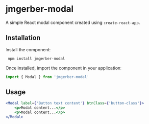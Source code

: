 # jmgerber-modal

A simple React modal component created using `create-react-app`.

## Installation

Install the component: 
```sh
 npm install jmgerber-modal
```

Once installed, import the component in your application:
```js
import { Modal } from 'jmgerber-modal'
```

## Usage

```jsx
<Modal label={'Button text content'} btnClass={'button-class'}>
    <p>Modal content...</p>
    <p>Modal content...</p>
</Modal>
```